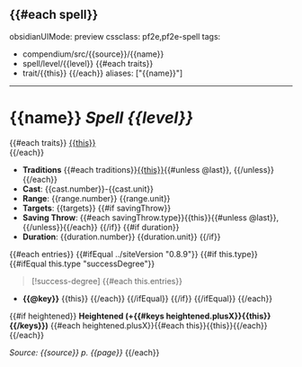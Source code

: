 {{#each spell}}
---
obsidianUIMode: preview
cssclass: pf2e,pf2e-spell
tags:
  - compendium/src/{{source}}/{{name}}
  - spell/level/{{level}}
  {{#each traits}}
  - trait/{{this}}
  {{/each}}
aliases: ["{{name}}"]
---
# {{name}} *Spell {{level}}*

{{#each traits}}
[{{this}}](rules/traits/{{this}}.md "{{this}} Trait")  
{{/each}}

- **Traditions** {{#each traditions}}[{{this}}](rules/traits/{{this}}.md "{{this}} Tradition Trait"){{#unless @last}}, {{/unless}}{{/each}}
- **Cast**: {{cast.number}}-{{cast.unit}}
- **Range**: {{range.number}} {{range.unit}}
- **Targets**: {{targets}}
{{#if savingThrow}}
- **Saving Throw**: {{#each savingThrow.type}}{{this}}{{#unless @last}}, {{/unless}}{{/each}}
{{/if}}
{{#if duration}}
- **Duration**: {{duration.number}} {{duration.unit}}
{{/if}}

{{#each entries}}
{{#ifEqual ../siteVersion "0.8.9"}}
{{#if this.type}}
{{#ifEqual this.type "successDegree"}}
> [!success-degree] 
{{#each this.entries}}
- **{{@key}}** {{this}}
{{/each}}
{{/ifEqual}}
{{/if}}
{{/ifEqual}}
{{/each}}

{{#if heightened}}
**Heightened (+{{#keys heightened.plusX}}{{this}}{{/keys}})** {{#each heightened.plusX}}{{#each this}}{{this}}{{/each}}{{/each}}

*Source: {{source}} p. {{page}}*
{{/each}}

